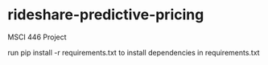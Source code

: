 # rideshare-predictive-pricing
 MSCI 446 Project

run pip install -r requirements.txt to install dependencies in requirements.txt